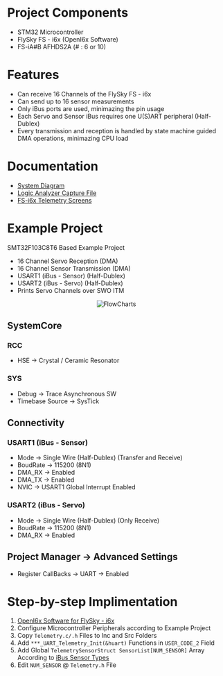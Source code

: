 # Project Components
- STM32 Microcontroller
- FlySky FS - i6x (OpenI6x Software)
- FS-iA#B AFHDS2A (# : 6 or 10)

# Features
-	Can receive 16 Channels of the FlySky FS - i6x
-	Can send up to 16 sensor measurements 
- 	Only iBus ports are used, minimazing the pin usage
- 	Each Servo and Sensor iBus requires one U(S)ART peripheral (Half-Dublex)
- 	Every transmission and reception is handled by state machine guided DMA operations, minimazing CPU load

# Documentation
+ [System Diagram](https://AtaberkOKLU.github.io/STM32-RadioTelemetry-FlySky-FS-i6x/Documents/System/RadioTelemetry_System.drawio.pdf)
+ [Logic Analyzer Capture File](https://github.com/AtaberkOKLU/STM32-RadioTelemetry-FlySky-FS-i6x/tree/main/Documents/LogicAnalyzer)
+ [FS-i6x Telemetry Screens](https://github.com/AtaberkOKLU/STM32-RadioTelemetry-FlySky-FS-i6x/tree/main/Documents/FlySky-i6x)

# Example Project

SMT32F103C8T6 Based Example Project
 - 16 Channel Servo Reception (DMA)
 - 16 Channel Sensor Transmission (DMA)
 - USART1 (iBus - Sensor) (Half-Dublex)
 - USART2 (iBus - Servo) (Half-Dublex)
 - Prints Servo Channels over SWO ITM

<p align="center">
	<picture>
		<source media="(prefers-color-scheme: dark)" srcset="https://AtaberkOKLU.github.io/STM32-RadioTelemetry-FlySky-FS-i6x/Documents/System/RadioTelemetry_System.dark.drawio.png">
		<source media="(prefers-color-scheme: light)" srcset="https://AtaberkOKLU.github.io/STM32-RadioTelemetry-FlySky-FS-i6x/Documents/System/RadioTelemetry_System.drawio.png">
		<img alt="FlowCharts" src="https://AtaberkOKLU.github.io/STM32-RadioTelemetry-FlySky-FS-i6x/Documents/System/RadioTelemetry_System.drawio.png">
	</picture>
</p>

## SystemCore

### RCC
- HSE -> Crystal / Ceramic Resonator

### SYS
- Debug -> Trace Asynchronous SW
- Timebase Source -> SysTick

## Connectivity

### USART1 (iBus - Sensor)
- Mode -> Single Wire (Half-Dublex) (Transfer and Receive)
- BoudRate -> 115200 (8N1)
- DMA_RX -> Enabled
- DMA_TX -> Enabled
- NVIC -> USART1 Global Interrupt Enabled

### USART2 (iBus - Servo)
- Mode -> Single Wire (Half-Dublex) (Only Receive)
- BoudRate -> 115200 (8N1)
- DMA_RX -> Enabled

## Project Manager -> Advanced Settings
- Register CallBacks -> UART -> Enabled

# Step-by-step Implimentation

1. [OpenI6x Software for FlySky - i6x](https://github.com/OpenI6X/opentx)
2. Configure Microcontroller Peripherals according to Example Project
3. Copy `Telemetry.c/.h` Files to Inc and Src Folders
4. Add `***_UART_Telemetry_Init(&huart)` Functions in `USER_CODE_2` Field
5. Add Global `TelemetrySensorStruct SensorList[NUM_SENSOR]` Array According to [iBus Sensor Types](https://github.com/betaflight/betaflight/blob/master/src/main/telemetry/ibus_shared.h)
6. Edit `NUM_SENSOR` @ `Telemetry.h` File 
